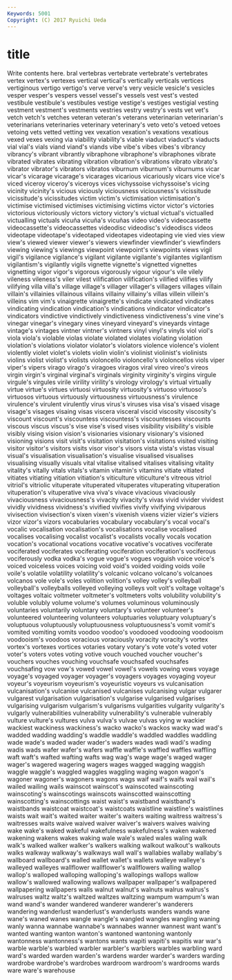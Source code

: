 ```yaml
---
Keywords: 5001 
Copyright: (C) 2017 Ryuichi Ueda
---
```


# title

Write contents here.
bral vertebras vertebrate vertebrate's
vertebrates vertex vertex's vertexes vertical vertical's vertically verticals vertices vertiginous
vertigo vertigo's verve verve's very vesicle vesicle's vesicles vesper vesper's
vespers vessel vessel's vessels vest vest's vested vestibule vestibule's vestibules
vestige vestige's vestiges vestigial vesting vestment vestment's vestments vestries vestry
vestry's vests vet vet's vetch vetch's vetches veteran veteran's veterans
veterinarian veterinarian's veterinarians veterinaries veterinary veterinary's veto veto's vetoed vetoes
vetoing vets vetted vetting vex vexation vexation's vexations vexatious vexed
vexes vexing via viability viability's viable viaduct viaduct's viaducts vial
vial's vials viand viand's viands vibe vibe's vibes vibes's vibrancy
vibrancy's vibrant vibrantly vibraphone vibraphone's vibraphones vibrate vibrated vibrates vibrating
vibration vibration's vibrations vibrato vibrato's vibrator vibrator's vibrators vibratos viburnum
viburnum's viburnums vicar vicar's vicarage vicarage's vicarages vicarious vicariously vicars
vice vice's viced viceroy viceroy's viceroys vices vichyssoise vichyssoise's vicing
vicinity vicinity's vicious viciously viciousness viciousness's vicissitude vicissitude's vicissitudes victim
victim's victimisation victimisation's victimise victimised victimises victimising victims victor victor's
victories victorious victoriously victors victory victory's victual victual's victualled victualling
victuals vicuña vicuña's vicuñas video video's videocassette videocassette's videocassettes videodisc
videodisc's videodiscs videos videotape videotape's videotaped videotapes videotaping vie vied
vies view view's viewed viewer viewer's viewers viewfinder viewfinder's viewfinders
viewing viewing's viewings viewpoint viewpoint's viewpoints views vigil vigil's vigilance
vigilance's vigilant vigilante vigilante's vigilantes vigilantism vigilantism's vigilantly vigils vignette
vignette's vignetted vignettes vignetting vigor vigor's vigorous vigorously vigour vigour's
vile vilely vileness vileness's viler vilest vilification vilification's vilified vilifies
vilify vilifying villa villa's village village's villager villager's villagers villages
villain villain's villainies villainous villains villainy villainy's villas villein villein's
villeins vim vim's vinaigrette vinaigrette's vindicate vindicated vindicates vindicating vindication
vindication's vindications vindicator vindicator's vindicators vindictive vindictively vindictiveness vindictiveness's vine
vine's vinegar vinegar's vinegary vines vineyard vineyard's vineyards vintage vintage's
vintages vintner vintner's vintners vinyl vinyl's vinyls viol viol's viola
viola's violable violas violate violated violates violating violation violation's violations
violator violator's violators violence violence's violent violently violet violet's violets
violin violin's violinist violinist's violinists violins violist violist's violists violoncello
violoncello's violoncellos viols viper viper's vipers virago virago's viragoes viragos
viral vireo vireo's vireos virgin virgin's virginal virginal's virginals virginity
virginity's virgins virgule virgule's virgules virile virility virility's virology virology's
virtual virtually virtue virtue's virtues virtuosi virtuosity virtuosity's virtuoso virtuoso's
virtuosos virtuous virtuously virtuousness virtuousness's virulence virulence's virulent virulently virus
virus's viruses visa visa's visaed visage visage's visages visaing visas
viscera visceral viscid viscosity viscosity's viscount viscount's viscountess viscountess's viscountesses
viscounts viscous viscus viscus's vise vise's vised vises visibility visibility's
visible visibly vising vision vision's visionaries visionary visionary's visioned visioning
visions visit visit's visitation visitation's visitations visited visiting visitor visitor's
visitors visits visor visor's visors vista vista's vistas visual visual's
visualisation visualisation's visualise visualised visualises visualising visually visuals vital vitalise
vitalised vitalises vitalising vitality vitality's vitally vitals vitals's vitamin vitamin's
vitamins vitiate vitiated vitiates vitiating vitiation vitiation's viticulture viticulture's vitreous
vitriol vitriol's vitriolic vituperate vituperated vituperates vituperating vituperation vituperation's vituperative
viva viva's vivace vivacious vivaciously vivaciousness vivaciousness's vivacity vivacity's vivas
vivid vivider vividest vividly vividness vividness's vivified vivifies vivify vivifying
viviparous vivisection vivisection's vixen vixen's vixenish vixens vizier vizier's viziers
vizor vizor's vizors vocabularies vocabulary vocabulary's vocal vocal's vocalic vocalisation
vocalisation's vocalisations vocalise vocalised vocalises vocalising vocalist vocalist's vocalists vocally
vocals vocation vocation's vocational vocations vocative vocative's vocatives vociferate vociferated
vociferates vociferating vociferation vociferation's vociferous vociferously vodka vodka's vogue vogue's
vogues voguish voice voice's voiced voiceless voices voicing void void's
voided voiding voids voile voile's volatile volatility volatility's volcanic volcano
volcano's volcanoes volcanos vole vole's voles volition volition's volley volley's
volleyball volleyball's volleyballs volleyed volleying volleys volt volt's voltage voltage's
voltages voltaic voltmeter voltmeter's voltmeters volts volubility volubility's voluble volubly
volume volume's volumes voluminous voluminously voluntaries voluntarily voluntary voluntary's volunteer
volunteer's volunteered volunteering volunteers voluptuaries voluptuary voluptuary's voluptuous voluptuously voluptuousness
voluptuousness's vomit vomit's vomited vomiting vomits voodoo voodoo's voodooed voodooing
voodooism voodooism's voodoos voracious voraciously voracity voracity's vortex vortex's vortexes
vortices votaries votary votary's vote vote's voted voter voter's voters
votes voting votive vouch vouched voucher voucher's vouchers vouches vouching
vouchsafe vouchsafed vouchsafes vouchsafing vow vow's vowed vowel vowel's vowels
vowing vows voyage voyage's voyaged voyager voyager's voyagers voyages voyaging
voyeur voyeur's voyeurism voyeurism's voyeuristic voyeurs vs vulcanisation vulcanisation's vulcanise
vulcanised vulcanises vulcanising vulgar vulgarer vulgarest vulgarisation vulgarisation's vulgarise vulgarised
vulgarises vulgarising vulgarism vulgarism's vulgarisms vulgarities vulgarity vulgarity's vulgarly vulnerabilities
vulnerability vulnerability's vulnerable vulnerably vulture vulture's vultures vulva vulva's vulvae
vulvas vying w wackier wackiest wackiness wackiness's wacko wacko's wackos
wacky wad wad's wadded wadding wadding's waddle waddle's waddled waddles
waddling wade wade's waded wader wader's waders wades wadi wadi's
wading wadis wads wafer wafer's wafers waffle waffle's waffled waffles
waffling waft waft's wafted wafting wafts wag wag's wage wage's
waged wager wager's wagered wagering wagers wages wagged wagging waggish
waggle waggle's waggled waggles waggling waging wagon wagon's wagoner wagoner's
wagoners wagons wags waif waif's waifs wail wail's wailed wailing
wails wainscot wainscot's wainscoted wainscoting wainscoting's wainscotings wainscots wainscotted wainscotting
wainscotting's wainscottings waist waist's waistband waistband's waistbands waistcoat waistcoat's waistcoats
waistline waistline's waistlines waists wait wait's waited waiter waiter's waiters
waiting waitress waitress's waitresses waits waive waived waiver waiver's waivers
waives waiving wake wake's waked wakeful wakefulness wakefulness's waken wakened
wakening wakens wakes waking wale wale's waled wales waling walk
walk's walked walker walker's walkers walking walkout walkout's walkouts walks
walkway walkway's walkways wall wall's wallabies wallaby wallaby's wallboard wallboard's
walled wallet wallet's wallets walleye walleye's walleyed walleyes wallflower wallflower's
wallflowers walling wallop wallop's walloped walloping walloping's wallopings wallops wallow
wallow's wallowed wallowing wallows wallpaper wallpaper's wallpapered wallpapering wallpapers walls
walnut walnut's walnuts walrus walrus's walruses waltz waltz's waltzed waltzes
waltzing wampum wampum's wan wand wand's wander wandered wanderer wanderer's
wanderers wandering wanderlust wanderlust's wanderlusts wanders wands wane wane's waned
wanes wangle wangle's wangled wangles wangling waning wanly wanna wannabe
wannabe's wannabes wanner wannest want want's wanted wanting wanton wanton's
wantoned wantoning wantonly wantonness wantonness's wantons wants wapiti wapiti's wapitis
war war's warble warble's warbled warbler warbler's warblers warbles warbling
ward ward's warded warden warden's wardens warder warder's warders warding
wardrobe wardrobe's wardrobes wardroom wardroom's wardrooms wards ware ware's warehouse
